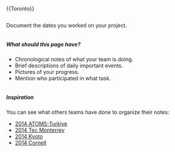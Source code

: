{{Toronto}}

<div class="column full_size">

Document the dates you worked on your project.

</div>

<div class="column half_size">

##### What should this page have?

*   Chronological notes of what your team is doing.
*   Brief descriptions of daily important events.
*   Pictures of your progress.
*   Mention who participated in what task.

</div>

<div class="column half_size">

##### Inspiration

You can see what others teams have done to organize their notes:

*   [2014 ATOMS-Turkiye](http://2014.igem.org/Team:ATOMS-Turkiye/Notebook)
*   [2014 Tec Monterrey](http://2014.igem.org/Team:Tec-Monterrey/ITESM14_project.html#tab_notebook)
*   [2014 Kyoto](http://2014.igem.org/Team:Kyoto/Notebook/Magnetosome_Formation#title)
*   [2014 Cornell](http://2014.igem.org/Team:Cornell/notebook)

</div>